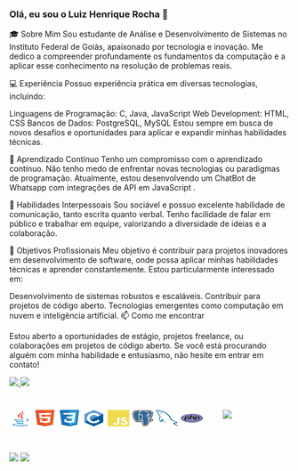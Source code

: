 ### Olá, eu sou o Luiz Henrique Rocha 👋
🎓 Sobre Mim
Sou estudante de Análise e Desenvolvimento de Sistemas no Instituto Federal de Goiás, apaixonado por tecnologia e inovação. Me dedico a compreender profundamente os fundamentos da computação e a aplicar esse conhecimento na resolução de problemas reais.

💻 Experiência
Possuo experiência prática em diversas tecnologias, incluindo:

Linguagens de Programação: C, Java, JavaScript
Web Development: HTML, CSS
Bancos de Dados: PostgreSQL, MySQL
Estou sempre em busca de novos desafios e oportunidades para aplicar e expandir minhas habilidades técnicas.

🌱 Aprendizado Contínuo
Tenho um compromisso com o aprendizado contínuo. Não tenho medo de enfrentar novas tecnologias ou paradigmas de programação. Atualmente, estou desenvolvendo um ChatBot de Whatsapp com integrações de API em JavaScript .

👥 Habilidades Interpessoais
Sou sociável e possuo excelente habilidade de comunicação, tanto escrita quanto verbal. Tenho facilidade de falar em público e trabalhar em equipe, valorizando a diversidade de ideias e a colaboração.

🚀 Objetivos Profissionais
Meu objetivo é contribuir para projetos inovadores em desenvolvimento de software, onde possa aplicar minhas habilidades técnicas e aprender constantemente. Estou particularmente interessado em:

Desenvolvimento de sistemas robustos e escaláveis.
Contribuir para projetos de código aberto.
Tecnologias emergentes como computação em nuvem e inteligência artificial.
📫 Como me encontrar

Estou aberto a oportunidades de estágio, projetos freelance, ou colaborações em projetos de código aberto. Se você está procurando alguém com minha habilidade e entusiasmo, não hesite em entrar em contato!
<div>
  <a href="https://github.com/LuizHenriqueRO">
    <img height="200em" class="color" src="https://github-readme-stats.vercel.app/api?username=LuizHenriqueRO&count_private=true&show_icons=true&bg_color=30,000000,4169E1&title_color=fff&text_color=fff" />
    <img height="200em" src="https://github-readme-stats.vercel.app/api/top-langs/?username=LuizHenriqueRO&layout=donut&bg_color=30,4169E1,000000&title_color=fff&text_color=fff" />
  </a>
 </div>

<div style="display: inline_block; margin-top: 40px;">
    <img align="center" alt="Java" height="30" width="40" src="https://raw.githubusercontent.com/devicons/devicon/master/icons/java/java-original.svg">
    <img align="center" alt="HTML" height="30" width="40" src="https://raw.githubusercontent.com/devicons/devicon/master/icons/html5/html5-original.svg">
    <img align="center" alt="CSS" height="30" width="40" src="https://raw.githubusercontent.com/devicons/devicon/master/icons/css3/css3-original.svg">
    <img align="center" alt="C" height="30" width="40" src="https://raw.githubusercontent.com/devicons/devicon/master/icons/c/c-original.svg">
    <img align="center" alt="JavaScript" height="30" width="40" src="https://raw.githubusercontent.com/devicons/devicon/master/icons/javascript/javascript-plain.svg">
    <img align="right" src= "https://github.com/LuizHenriqueRO/LuizHenriqueRO/assets/55677633/19dacad6-b4d3-4c10-98a4-f3690c2fd018" width="120">
    <img align="center" alt="PostgreSQL" height="30" width="40" src="https://raw.githubusercontent.com/devicons/devicon/master/icons/postgresql/postgresql-original.svg">
    <img align="center" alt="MySQL" height="30" width="40" src="https://raw.githubusercontent.com/devicons/devicon/master/icons/mysql/mysql-original.svg">
    <img align="center" alt="PHP" height="30" width="40" src="https://raw.githubusercontent.com/devicons/devicon/master/icons/php/php-original.svg">

  <br>
</div>

<div style="margin-top: 30px;">
    <br>
    <a href="www.linkedin.com/in/luiz-henrique-rocha-de-oliveira-547655244" target="_blank"><img src="https://img.shields.io/badge/LinkedIn-0077B5?style=for-the-badge&logo=linkedin&logoColor=white" target="_blank"></a> 
    <a href="mailto:luizrocha1911@gmail.com"><img src="https://img.shields.io/badge/-Gmail-%23333?style=for-the-badge&logo=gmail&logoColor=white" target="_blank"></a>
</div>
